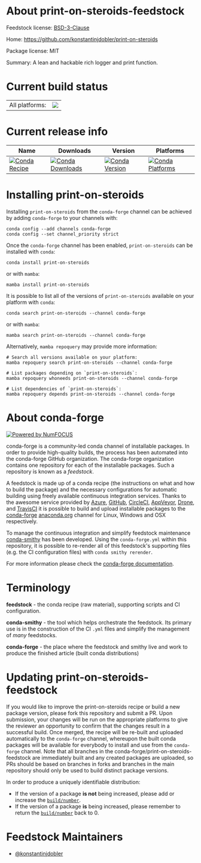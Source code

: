 About print-on-steroids-feedstock
=================================

Feedstock license: [BSD-3-Clause](https://github.com/conda-forge/print-on-steroids-feedstock/blob/main/LICENSE.txt)

Home: https://github.com/konstantinjdobler/print-on-steroids

Package license: MIT

Summary: A lean and hackable rich logger and print function.

Current build status
====================


<table><tr><td>All platforms:</td>
    <td>
      <a href="https://dev.azure.com/conda-forge/feedstock-builds/_build/latest?definitionId=20294&branchName=main">
        <img src="https://dev.azure.com/conda-forge/feedstock-builds/_apis/build/status/print-on-steroids-feedstock?branchName=main">
      </a>
    </td>
  </tr>
</table>

Current release info
====================

| Name | Downloads | Version | Platforms |
| --- | --- | --- | --- |
| [![Conda Recipe](https://img.shields.io/badge/recipe-print--on--steroids-green.svg)](https://anaconda.org/conda-forge/print-on-steroids) | [![Conda Downloads](https://img.shields.io/conda/dn/conda-forge/print-on-steroids.svg)](https://anaconda.org/conda-forge/print-on-steroids) | [![Conda Version](https://img.shields.io/conda/vn/conda-forge/print-on-steroids.svg)](https://anaconda.org/conda-forge/print-on-steroids) | [![Conda Platforms](https://img.shields.io/conda/pn/conda-forge/print-on-steroids.svg)](https://anaconda.org/conda-forge/print-on-steroids) |

Installing print-on-steroids
============================

Installing `print-on-steroids` from the `conda-forge` channel can be achieved by adding `conda-forge` to your channels with:

```
conda config --add channels conda-forge
conda config --set channel_priority strict
```

Once the `conda-forge` channel has been enabled, `print-on-steroids` can be installed with `conda`:

```
conda install print-on-steroids
```

or with `mamba`:

```
mamba install print-on-steroids
```

It is possible to list all of the versions of `print-on-steroids` available on your platform with `conda`:

```
conda search print-on-steroids --channel conda-forge
```

or with `mamba`:

```
mamba search print-on-steroids --channel conda-forge
```

Alternatively, `mamba repoquery` may provide more information:

```
# Search all versions available on your platform:
mamba repoquery search print-on-steroids --channel conda-forge

# List packages depending on `print-on-steroids`:
mamba repoquery whoneeds print-on-steroids --channel conda-forge

# List dependencies of `print-on-steroids`:
mamba repoquery depends print-on-steroids --channel conda-forge
```


About conda-forge
=================

[![Powered by
NumFOCUS](https://img.shields.io/badge/powered%20by-NumFOCUS-orange.svg?style=flat&colorA=E1523D&colorB=007D8A)](https://numfocus.org)

conda-forge is a community-led conda channel of installable packages.
In order to provide high-quality builds, the process has been automated into the
conda-forge GitHub organization. The conda-forge organization contains one repository
for each of the installable packages. Such a repository is known as a *feedstock*.

A feedstock is made up of a conda recipe (the instructions on what and how to build
the package) and the necessary configurations for automatic building using freely
available continuous integration services. Thanks to the awesome service provided by
[Azure](https://azure.microsoft.com/en-us/services/devops/), [GitHub](https://github.com/),
[CircleCI](https://circleci.com/), [AppVeyor](https://www.appveyor.com/),
[Drone](https://cloud.drone.io/welcome), and [TravisCI](https://travis-ci.com/)
it is possible to build and upload installable packages to the
[conda-forge](https://anaconda.org/conda-forge) [anaconda.org](https://anaconda.org/)
channel for Linux, Windows and OSX respectively.

To manage the continuous integration and simplify feedstock maintenance
[conda-smithy](https://github.com/conda-forge/conda-smithy) has been developed.
Using the ``conda-forge.yml`` within this repository, it is possible to re-render all of
this feedstock's supporting files (e.g. the CI configuration files) with ``conda smithy rerender``.

For more information please check the [conda-forge documentation](https://conda-forge.org/docs/).

Terminology
===========

**feedstock** - the conda recipe (raw material), supporting scripts and CI configuration.

**conda-smithy** - the tool which helps orchestrate the feedstock.
                   Its primary use is in the construction of the CI ``.yml`` files
                   and simplify the management of *many* feedstocks.

**conda-forge** - the place where the feedstock and smithy live and work to
                  produce the finished article (built conda distributions)


Updating print-on-steroids-feedstock
====================================

If you would like to improve the print-on-steroids recipe or build a new
package version, please fork this repository and submit a PR. Upon submission,
your changes will be run on the appropriate platforms to give the reviewer an
opportunity to confirm that the changes result in a successful build. Once
merged, the recipe will be re-built and uploaded automatically to the
`conda-forge` channel, whereupon the built conda packages will be available for
everybody to install and use from the `conda-forge` channel.
Note that all branches in the conda-forge/print-on-steroids-feedstock are
immediately built and any created packages are uploaded, so PRs should be based
on branches in forks and branches in the main repository should only be used to
build distinct package versions.

In order to produce a uniquely identifiable distribution:
 * If the version of a package **is not** being increased, please add or increase
   the [``build/number``](https://docs.conda.io/projects/conda-build/en/latest/resources/define-metadata.html#build-number-and-string).
 * If the version of a package **is** being increased, please remember to return
   the [``build/number``](https://docs.conda.io/projects/conda-build/en/latest/resources/define-metadata.html#build-number-and-string)
   back to 0.

Feedstock Maintainers
=====================

* [@konstantinjdobler](https://github.com/konstantinjdobler/)

